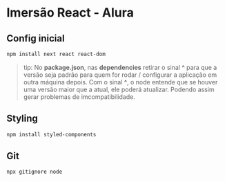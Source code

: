 # Imersão React - Alura

## Config inicial

```bash
npm install next react react-dom
```

>tip: No **package.json**, nas **dependencies** retirar o sinal **^** para que a versão seja padrão para quem for rodar / configurar a aplicação em outra máquina depois. Com o sinal **^**, o node entende que se houver uma versão maior que a atual, ele poderá atualizar. Podendo assim gerar problemas de imcompatibilidade.

## Styling

```bash
npm install styled-components
```

## Git

```bash
npx gitignore node
```